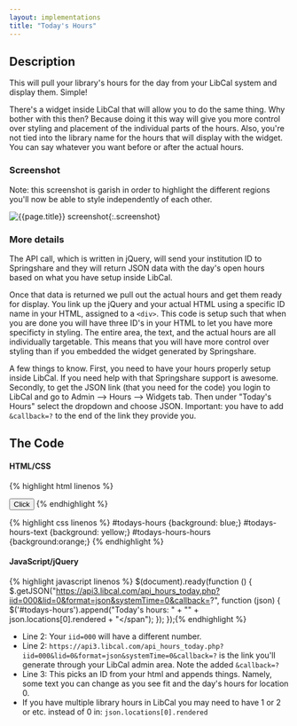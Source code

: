 ```yaml
---
layout: implementations
title: "Today's Hours"
---
```

## Description
        
This will pull your library's hours for the day from your LibCal system and display them. Simple! 

There's a widget inside LibCal that will allow you to do the same thing. Why bother with this then? Because doing it this way will give you more control over styling and placement of the individual parts of the hours. Also, you're not tied into the library name for the hours that will display with the widget. You can say whatever you want before or after the actual hours.

### Screenshot

Note: this screenshot is garish in order to highlight the different regions you'll now be able to style independently of each other.

![{{page.title}} screenshot]({{site.baseurl}}/assets/{{page.title}}-screenshot.jpg){:.screenshot}

       
### More details
The API call, which is written in jQuery, will send your institution ID to Springshare and they will return JSON data with the day's open hours based on what you have setup inside LibCal.
        
Once that data is returned we pull out the actual hours and get them ready for display. You link up the jQuery and your actual HTML using a specific ID name in your HTML, assigned to a ```<div>```. This code is setup such that when you are done you will have three ID's in your HTML to let you have more specificty in styling. The entire area, the text, and the actual hours are all individually targetable. This means that you will have more control over styling than if you embedded the widget generated by Springshare.

A few things to know. First, you need to have your hours properly setup inside LibCal. If you need help with that Springshare support is awesome. Secondly, to get the JSON link (that you need for the code) you login to LibCal and go to Admin --> Hours --> Widgets tab. Then under "Today's Hours" select the dropdown and choose JSON. Important: you have to add ```&callback=?``` to the end of the link they provide you.  
 
    
## The Code

#### HTML/CSS

{% highlight html linenos %}
<div id="todays-hours"></div>
<input type="button" id="btn" value="Click" />
{% endhighlight %}

{% highlight css linenos %}
#todays-hours {background: blue;}
#todays-hours-text {background: yellow;}
#todays-hours-hours {background:orange;}
{% endhighlight %}

#### JavaScript/jQuery


{% highlight javascript linenos %}
 $(document).ready(function () {
    $.getJSON("https://api3.libcal.com/api_hours_today.php?iid=000&lid=0&format=json&systemTime=0&callback=?", function (json) {
        $('#todays-hours').append("<span id='todays-hours-text'>Today's hours:</span> " + "<span id=todays-hours-hours>" + json.locations[0].rendered + "</span");
    });
});{% endhighlight %}

* Line 2: Your ```iid=000``` will have a different number.
* Line 2: ```https://api3.libcal.com/api_hours_today.php?iid=000&lid=0&format=json&systemTime=0&callback=?``` is the link you'll generate through your LibCal admin area. Note the added ```&callback=?```
* Line 3: This picks an ID from your html and appends things. Namely, some text you can change as you see fit and the day's hours for location 0.
* If you have multiple library hours in LibCal you may need to have 1 or 2 or etc. instead of 0 in: ```json.locations[0].rendered```
